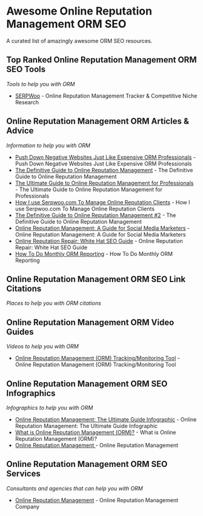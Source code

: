 # Awesome Online Reputation Management ORM SEO
A curated list of amazingly awesome ORM SEO resources.



Top Ranked Online Reputation Management ORM SEO Tools
------
*Tools to help you with ORM*

* [SERPWoo](https://www.serpwoo.com/ "Online Reputation Management Tracker & Competitive Niche Research") - Online Reputation Management Tracker & Competitive Niche Research





Online Reputation Management ORM Articles & Advice
------
*Information to help you with ORM*

* [Push Down Negative Websites Just Like Expensive ORM Professionals](https://www.serpwoo.com/blog/tutorials/ORM-Like-A-Pro/ "Push Down Negative Websites Just Like Expensive ORM Professionals") - Push Down Negative Websites Just Like Expensive ORM Professionals
* [The Definitive Guide to Online Reputation Management](https://www.linkedin.com/pulse/definitive-guide-online-reputation-management-dominic-a-ienco "The Definitive Guide to Online Reputation Management") - The Definitive Guide to Online Reputation Management
* [The Ultimate Guide to Online Reputation Management for Professionals](https://www.reputationmanagement.com/blog/professionals/ "The Ultimate Guide to Online Reputation Management for Professionals") - The Ultimate Guide to Online Reputation Management for Professionals
* [How I use Serpwoo.com To Manage Online Reputation Clients](https://www.serpwoo.com/blog/experts/orm-richart/ "How I use Serpwoo.com To Manage Online Reputation Clients") - How I use Serpwoo.com To Manage Online Reputation Clients
* [The Definitive Guide to Online Reputation Management #2](https://blog.kissmetrics.com/guide-to-reputation-management/ "The Definitive Guide to Online Reputation Management") - The Definitive Guide to Online Reputation Management
* [Online Reputation Management: A Guide for Social Media Marketers](https://www.socialmediaexaminer.com/online-reputation-management-guide-for-social-media-marketers/ "Online Reputation Management: A Guide for Social Media Marketers") - Online Reputation Management: A Guide for Social Media Marketers
* [Online Reputation Repair: White Hat SEO Guide](https://www.serpwoo.com/blog/experts/online-reputation-repair/ "Online Reputation Repair: White Hat SEO Guide") - Online Reputation Repair: White Hat SEO Guide
* [How To Do Monthly ORM Reporting](https://www.serpwoo.com/blog/experts/monthly-orm-reporting/ "How To Do Monthly ORM Reporting") - How To Do Monthly ORM Reporting



Online Reputation Management ORM SEO Link Citations
------
*Places to help you with ORM citations*





Online Reputation Management ORM Video Guides
------
*Videos to help you with ORM*

* [Online Reputation Management (ORM) Tracking/Monitoring Tool](https://www.youtube.com/watch?v=GwpFWyNf2kc "Online Reputation Management (ORM) Tracking/Monitoring Tool") - Online Reputation Management (ORM) Tracking/Monitoring Tool



Online Reputation Management ORM SEO Infographics
------
*Infographics to help you with ORM*

* [Online Reputation Management: The Ultimate Guide Infographic](https://www.business2community.com/infographics/online-reputation-management-ultimate-guide-infographic-0730418 "Online Reputation Management: The Ultimate Guide Infographic") - Online Reputation Management: The Ultimate Guide Infographic
* [What is Online Reputation Management (ORM)?](http://www.consortemarketing.com/blog/2012/08/online-reputation-management-infographic/ "What is Online Reputation Management (ORM)?") - What is Online Reputation Management (ORM)?
* [Online Reputation Management ](http://dsim.in/blog/2016/06/21/infographic-what-is-online-reputation-management-orm/ "Online Reputation Management ") - Online Reputation Management 


Online Reputation Management ORM SEO Services
------
*Consultants and agencies that can help you with ORM*

* [Online Reputation Management](https://reputationmanagement.co/ "REPUTATION MANAGEMENT COMPANY") - Online Reputation Management Company

